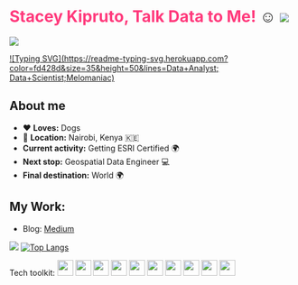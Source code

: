 # <span style="color: rgb(271,58,124)">Stacey Kipruto, Talk Data to Me!</span> :relaxed:  [![](https://img.shields.io/badge/linkedin-%230077B5.svg?style=for-the-badge&logo=linkedin)](https://www.linkedin.com/in/stacey-cherop/)


![](https://komarev.com/ghpvc/?username=stacie-kipruto&label=Visitor+Count&color=ff3a7c&style=plastic)

[![Typing SVG](https://readme-typing-svg.herokuapp.com?color=fd428d&size=35&height=50&lines=Data+Analyst; Data+Scientist;Melomaniac)](https://git.io/typing-svg)

## About me
* :heart: **Loves:** Dogs
* :pushpin: **Location:** Nairobi, Kenya :kenya:
* **Current activity:** Getting ESRI Certified :earth_africa:
* **Next stop:** Geospatial Data Engineer :computer:
* **Final destination:** World :earth_africa:

## My Work:
- Blog: [Medium](https://medium.com/@staciekipruto)


<img src="https://github-readme-streak-stats.herokuapp.com/?user=stacie-kipruto&theme=radical"/> [![Top Langs](https://github-readme-stats.vercel.app/api/top-langs/?username=stacie-kipruto&theme=radical&layout=compact)](https://github.com/anuraghazra/github-readme-stats)


Tech toolkit: <img style="height: 2em; width: 2em" src="https://cdn.jsdelivr.net/gh/devicons/devicon/icons/bash/bash-original.svg"/> <img style="height: 2em; width: 2em" src="https://cdn.jsdelivr.net/gh/devicons/devicon/icons/c/c-original.svg" /> <img style="height: 2em; width: 2em" src="https://cdn.jsdelivr.net/gh/devicons/devicon/icons/git/git-original.svg" /> <img style="height: 2em; width: 2em"   src="https://cdn.jsdelivr.net/gh/devicons/devicon/icons/jupyter/jupyter-original-wordmark.svg" /> <img style="height: 2em; width: 2em" src="https://cdn.jsdelivr.net/gh/devicons/devicon/icons/mysql/mysql-original-wordmark.svg" /> <img style="height: 2em; width: 2em" src="https://cdn.jsdelivr.net/gh/devicons/devicon/icons/numpy/numpy-original-wordmark.svg" /> <img style="height: 2em; width: 2em" src="https://cdn.jsdelivr.net/gh/devicons/devicon/icons/pandas/pandas-original-wordmark.svg" /> <img style="height: 2em; width: 2em"  src="https://cdn.jsdelivr.net/gh/devicons/devicon/icons/python/python-original-wordmark.svg" /> <img style="height: 2em; width: 2em" src="https://cdn.jsdelivr.net/gh/devicons/devicon/icons/r/r-original.svg" /> <img style="height: 2em; width: 2em"  src="https://cdn.jsdelivr.net/gh/devicons/devicon/icons/vim/vim-original.svg" />

